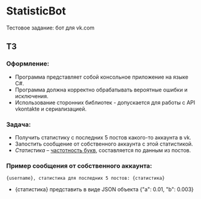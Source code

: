 # StatisticBot
Тестовое задание: бот для vk.com
## ТЗ

### Оформление:
-	Программа представляет собой консольное приложение на языке C#.
-	Программа должна корректно обрабатывать вероятные ошибки и исключения.
-	Использование сторонних библиотек - допускается для работы с API vkontakte и сериализацией.

### Задача:
- Получить статистику с последних 5 постов какого-то аккаунта в vk.
- Запостить сообщение от собственного аккаунта с этой статистикой.
- *Статистика* – [частотность букв](https://ru.wikipedia.org/wiki/%D0%A7%D0%B0%D1%81%D1%82%D0%BE%D1%82%D0%BD%D0%BE%D1%81%D1%82%D1%8C), составляется по данным из постов.

### Пример сообщения от собственного аккаунта:
`{username}, статистика для последних 5 постов: {статистика}`
* {статистика} представить в виде JSON объекта {"a": 0.01, "b": 0.003}
